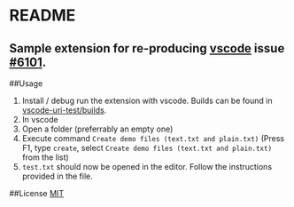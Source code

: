# README
## Sample extension for re-producing [vscode](https://github.com/Microsoft/vscode) issue [\#6101](https://github.com/Microsoft/vscode/issues/6101).
##Usage
1. Install / debug run the extension with vscode. Builds can be found in [vscode-uri-test/builds](https://github.com/Janne252/vscode-uri-test/tree/master/builds).
2. In vscode
  1. Open a folder (preferrably an empty one)
  2. Execute command `Create demo files (text.txt and plain.txt)` (Press F1, type `create`, select `Create demo files (text.txt and plain.txt)` from the list)
  3. `test.txt` should now be opened in the editor. Follow the instructions provided in the file.


##License
[MIT](https://github.com/Janne252/vscode-uri-test/tree/master/LICENSE.txt)